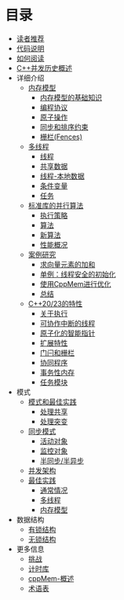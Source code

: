 # 目录

* [读者推荐](content/Reader-Testimonials.md)
* [代码说明](content/Source-Code.md)
* [如何阅读](content/How-you-should-read-the-book.md)
* [C++并发历史概述](content/History-Quick-Overview.md)
* 详细介绍
  * [内存模型](content/The-Details/Memory-Model/1.0-chinese.md)
    * [内存模型的基础知识](content/The-Details/Memory-Model/1.1-chinese.md)
    * [编程协议](content/The-Details/Memory-Model/1.2-chinese.md)
    * [原子操作](content/The-Details/Memory-Model/1.3-chinese.md)
    * [同步和排序约束](content/The-Details/Memory-Model/1.4-chinese.md)
    * [栅栏(Fences)](content/The-Details/Memory-Model/1.5-chinese.md)
  * [多线程](content/The-Details/Multithreading/2.0-chinese.md)
    * [线程](content/The-Details/Multithreading/2.1-chinese.md)
    * [共享数据](content/The-Details/Multithreading/2.2-chinese.md)
    * [线程-本地数据](content/The-Details/Multithreading/2.3-chinese.md)
    * [条件变量](content/The-Details/Multithreading/2.4-chinese.md)
    * [任务](content/The-Details/Multithreading/2.5-chinese.md)
  * [标准库的并行算法]()
    * [执行策略]()
    * [算法]()
    * [新算法]()
    * [性能概况]()
  * [案例研究]()
    * [求向量元素的加和]()
    * [单例：线程安全的初始化]()
    * [使用CppMem进行优化]()
    * [总结]()
  * [C++20/23的特性]()
    * [关于执行]()
    * [可协作中断的线程]()
    * [原子化的智能指针]()
    * [扩展特性]()
    * [门闩和栅栏]()
    * [协同程序]()
    * [事务性内存]()
    * [任务模块]()
* 模式
  * [模式和最佳实践]()
    * [处理共享]()
    * [处理突变]()
  * [同步模式]()
    * [活动对象]()
    * [监控对象]()
    * [半同步/半异步]()
  * [并发架构]()
  * [最佳实践]()
    * [通常情况]()
    * [多线程]()
    * [内存模型]()
* 数据结构
  * [有锁结构]()
  * [无锁结构]()
* 更多信息
  * [挑战]()
  * [计时库]()
  * [cppMem-概述]()
  * [术语表]()

